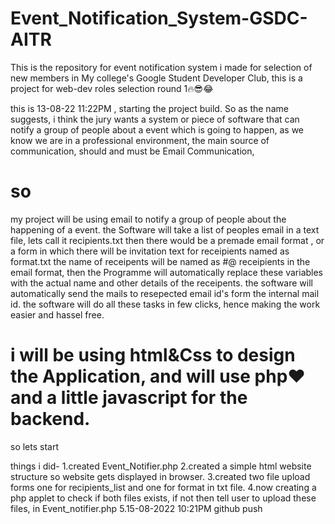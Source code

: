 # Event_Notification_System-GSDC-AITR
This is the repository for event notification system i made for selection of new members in My college's Google Student Developer Club, this is a project for web-dev roles selection round 1🔥😎😂

this is 13-08-22 11:22PM , starting the project build.
So as the name suggests, i think the jury wants a system or piece of software that can notify a group of people about a event which is going to happen, as we know we are in a professional environment, the main source of communication, should and must be Email Communication,

# so 
my project will be using email to notify a group of people about the happening of a event.
the Software will take a list of peoples email in a text file, lets call it recipients.txt
then there would be a premade email format , or a form in which there will be invitation text for receipients named as format.txt
the name of receipents will be named as #@ receipients in the email format, then the Programme will automatically replace these variables with the actual name and other details of the receipents.
the software will automatically send the mails to resepected email id's form the internal mail id.
the software will do all these tasks in few clicks, hence making the work easier and hassel free.

# i will be using html&Css to design the Application, and will use php❤ and a little javascript for the backend.
so lets start

things i did-
1.created Event_Notifier.php
2.created a simple html website structure so website gets displayed in browser.
3.created two file upload forms one for recipients_list and one for format in txt file.
4.now creating a php applet to check if both files exists, if not then tell user to upload these files, in Event_notifier.php
5.15-08-2022 10:21PM github push

